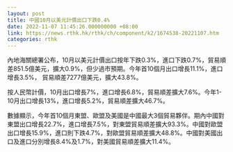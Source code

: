 ```yaml
---
layout: post
title: 中國10月以美元計價出口下跌0.4%
date: 2022-11-07 11:45:26.000000000 +08:00
link: https://news.rthk.hk/rthk/ch/component/k2/1674538-20221107.htm
categories: rthk
---
```


內地海關總署公布，10月以美元計價出口按年下跌0.3%，進口下跌0.7%，貿易順差851.5億美元，擴大0.9%，但少過市預期。今年首10個月出口增長11.1%，進口增長3.5%， 貿易順差7277億美元，擴大43.8%。

按人民幣計價，10月出口增長7%，進口增長6.8%，貿易順差擴大7.6%。今年1-10月出口增長13%，進口增長5.2%，貿易順差擴大46.7%。

數據顯示，今年首10個月東盟、歐盟及美國是中國最大3個貿易夥伴。期內中國對東盟出口增長22.7%，進口增長7.5%，對東盟貿易順差擴大93.3%。中國對歐盟出口增長15.9%，進口則下跌4.7%，對歐盟貿易順差擴大48.8%。中國對美國出口及進口分別增長8.4%及1.7%，對美國貿易順差擴大11.4%。
